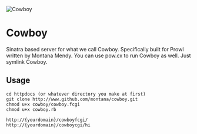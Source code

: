 ![Cowboy](https://www.getprowl.com/images/cowboy.png)

# Cowboy
Sinatra based server for what we call Cowboy. Specifically built for Prowl written by Montana Mendy. You can use pow.cx to run Cowboy as well. Just symlink Cowboy. 

## Usage

```
cd httpdocs (or whatever directory you make at first)
git clone http://www.github.com/montana/cowboy.git
chmod u+x cowboy/cowboy.fcgi
chmod u+x cowboy.rb
```
```
http://{yourdomain}/cowboyfcgi/
http://{yourdomain}/cowboycgi/hi
```
